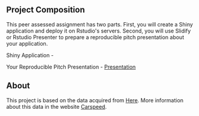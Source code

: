 ## Project Composition

This peer assessed assignment has two parts. First, you will create a Shiny application and deploy it on Rstudio's servers. Second, you will use Slidify or Rstudio Presenter to prepare a reproducible pitch presentation about your application.

Shiny Application - 

Your Reproducible Pitch Presentation - [Presentation](https://vascoribeiropereira.github.io/CourseProjectShinyApp/slides/Presentation.html#(1))

## About

This project is based on the data acquired from [Here](https://github.com/VascoRibeiroPereira/carspeed.py/tree/gh-pages/RawData).
More information about this data in the website [Carspeed](https://vascoribeiropereira.github.io/carspeed.py/).
